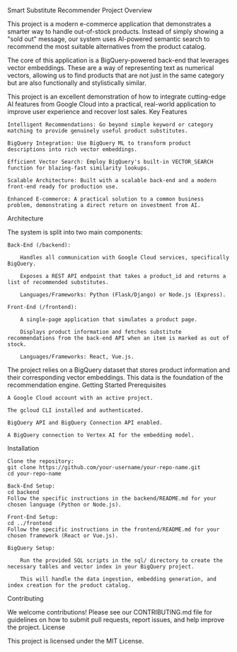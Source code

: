 Smart Substitute Recommender
Project Overview

This project is a modern e-commerce application that demonstrates a smarter way to handle out-of-stock products. Instead of simply showing a "sold out" message, our system uses AI-powered semantic search to recommend the most suitable alternatives from the product catalog.

The core of this application is a BigQuery-powered back-end that leverages vector embeddings. These are a way of representing text as numerical vectors, allowing us to find products that are not just in the same category but are also functionally and stylistically similar.

This project is an excellent demonstration of how to integrate cutting-edge AI features from Google Cloud into a practical, real-world application to improve user experience and recover lost sales.
Key Features

    Intelligent Recommendations: Go beyond simple keyword or category matching to provide genuinely useful product substitutes.

    BigQuery Integration: Use BigQuery ML to transform product descriptions into rich vector embeddings.

    Efficient Vector Search: Employ BigQuery's built-in VECTOR_SEARCH function for blazing-fast similarity lookups.

    Scalable Architecture: Built with a scalable back-end and a modern front-end ready for production use.

    Enhanced E-commerce: A practical solution to a common business problem, demonstrating a direct return on investment from AI.

Architecture

The system is split into two main components:

    Back-End (/backend):

        Handles all communication with Google Cloud services, specifically BigQuery.

        Exposes a REST API endpoint that takes a product_id and returns a list of recommended substitutes.

        Languages/Frameworks: Python (Flask/Django) or Node.js (Express).

    Front-End (/frontend):

        A single-page application that simulates a product page.

        Displays product information and fetches substitute recommendations from the back-end API when an item is marked as out of stock.

        Languages/Frameworks: React, Vue.js.

The project relies on a BigQuery dataset that stores product information and their corresponding vector embeddings. This data is the foundation of the recommendation engine.
Getting Started
Prerequisites

    A Google Cloud account with an active project.

    The gcloud CLI installed and authenticated.

    BigQuery API and BigQuery Connection API enabled.

    A BigQuery connection to Vertex AI for the embedding model.

Installation

    Clone the repository:
    git clone https://github.com/your-username/your-repo-name.git
    cd your-repo-name

    Back-End Setup:
    cd backend
    Follow the specific instructions in the backend/README.md for your chosen language (Python or Node.js).

    Front-End Setup:
    cd ../frontend
    Follow the specific instructions in the frontend/README.md for your chosen framework (React or Vue.js).

    BigQuery Setup:

        Run the provided SQL scripts in the sql/ directory to create the necessary tables and vector index in your BigQuery project.

        This will handle the data ingestion, embedding generation, and index creation for the product catalog.

Contributing

We welcome contributions! Please see our CONTRIBUTING.md file for guidelines on how to submit pull requests, report issues, and help improve the project.
License

This project is licensed under the MIT License.
